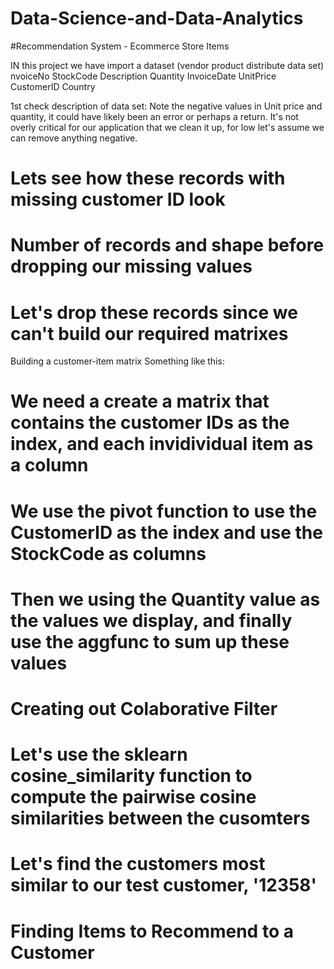 # Data-Science-and-Data-Analytics

#Recommendation System - Ecommerce Store Items

IN this project we have import a dataset (vendor product distribute data set)
nvoiceNo	StockCode	Description	Quantity	InvoiceDate	UnitPrice	CustomerID	Country

1st check description of data set:
Note the negative values in Unit price and quantity, it could have likely been an error or perhaps a return. It's not overly critical for our application that we clean it up, for low let's assume we can remove anything negative.
# Lets see how these records with missing customer ID look

# Number of records and shape before dropping our missing values
# Let's drop these records since we can't build our required matrixes 
Building a customer-item matrix
Something like this:

# We need a create a matrix that contains the customer IDs as the index, and each invidividual item as a column
# We use the pivot function to use the CustomerID as the index and use the StockCode as columns
# Then we using the Quantity value as the values we display, and finally use the aggfunc to sum up these values
# Creating out Colaborative Filter
# Let's use the sklearn cosine_similarity function to compute the pairwise cosine similarities between the cusomters 
# Let's find the customers most similar to our test customer, '12358'
# Finding Items to Recommend to a Customer

